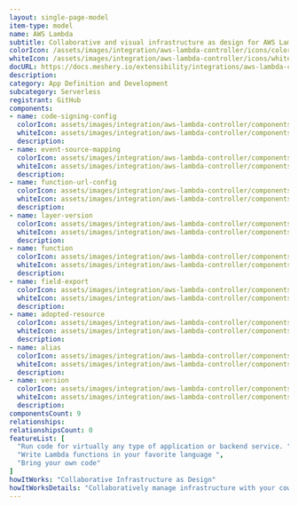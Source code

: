 ```yaml
---
layout: single-page-model
item-type: model
name: AWS Lambda
subtitle: Collaborative and visual infrastructure as design for AWS Lambda
colorIcon: /assets/images/integration/aws-lambda-controller/icons/color/aws-lambda-controller-color.svg
whiteIcon: /assets/images/integration/aws-lambda-controller/icons/white/aws-lambda-controller-white.svg
docURL: https://docs.meshery.io/extensibility/integrations/aws-lambda-controller
description: 
category: App Definition and Development
subcategory: Serverless
registrant: GitHub
components: 
- name: code-signing-config
  colorIcon: assets/images/integration/aws-lambda-controller/components/code-signing-config/icons/color/code-signing-config-color.svg
  whiteIcon: assets/images/integration/aws-lambda-controller/components/code-signing-config/icons/white/code-signing-config-white.svg
  description: 
- name: event-source-mapping
  colorIcon: assets/images/integration/aws-lambda-controller/components/event-source-mapping/icons/color/event-source-mapping-color.svg
  whiteIcon: assets/images/integration/aws-lambda-controller/components/event-source-mapping/icons/white/event-source-mapping-white.svg
  description: 
- name: function-url-config
  colorIcon: assets/images/integration/aws-lambda-controller/components/function-url-config/icons/color/function-url-config-color.svg
  whiteIcon: assets/images/integration/aws-lambda-controller/components/function-url-config/icons/white/function-url-config-white.svg
  description: 
- name: layer-version
  colorIcon: assets/images/integration/aws-lambda-controller/components/layer-version/icons/color/layer-version-color.svg
  whiteIcon: assets/images/integration/aws-lambda-controller/components/layer-version/icons/white/layer-version-white.svg
  description: 
- name: function
  colorIcon: assets/images/integration/aws-lambda-controller/components/function/icons/color/function-color.svg
  whiteIcon: assets/images/integration/aws-lambda-controller/components/function/icons/white/function-white.svg
  description: 
- name: field-export
  colorIcon: assets/images/integration/aws-lambda-controller/components/field-export/icons/color/field-export-color.svg
  whiteIcon: assets/images/integration/aws-lambda-controller/components/field-export/icons/white/field-export-white.svg
  description: 
- name: adopted-resource
  colorIcon: assets/images/integration/aws-lambda-controller/components/adopted-resource/icons/color/adopted-resource-color.svg
  whiteIcon: assets/images/integration/aws-lambda-controller/components/adopted-resource/icons/white/adopted-resource-white.svg
  description: 
- name: alias
  colorIcon: assets/images/integration/aws-lambda-controller/components/alias/icons/color/alias-color.svg
  whiteIcon: assets/images/integration/aws-lambda-controller/components/alias/icons/white/alias-white.svg
  description: 
- name: version
  colorIcon: assets/images/integration/aws-lambda-controller/components/version/icons/color/version-color.svg
  whiteIcon: assets/images/integration/aws-lambda-controller/components/version/icons/white/version-white.svg
  description: 
componentsCount: 9
relationships: 
relationshipsCount: 0
featureList: [
  "Run code for virtually any type of application or backend service. ",
  "Write Lambda functions in your favorite language ",
  "Bring your own code"
]
howItWorks: "Collaborative Infrastructure as Design"
howItWorksDetails: "Collaboratively manage infrastructure with your coworkers synchronously sharing the same designs."
---
```

